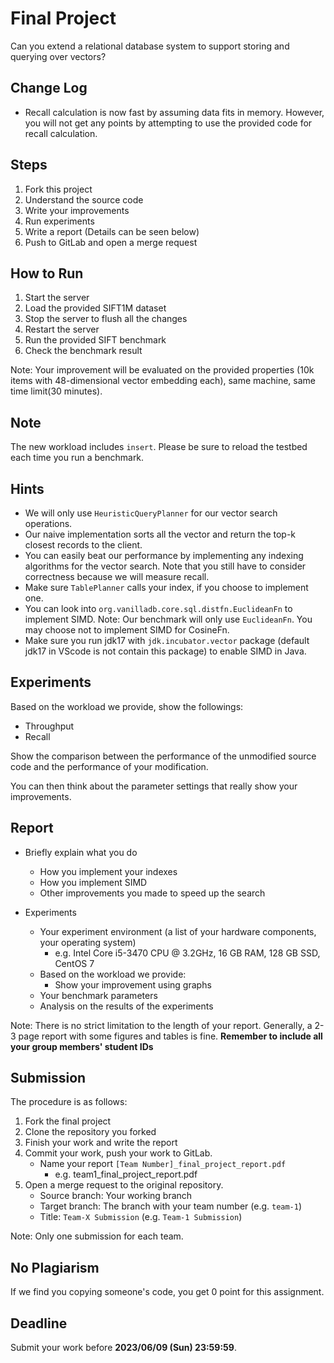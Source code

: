 # Final Project

Can you extend a relational database system to support storing and querying over vectors?

## Change Log
- Recall calculation is now fast by assuming data fits in memory. However, you will not get any points by attempting to use the provided code for recall calculation.

## Steps

1. Fork this project
2. Understand the source code
3. Write your improvements
4. Run experiments
5. Write a report (Details can be seen below)
6. Push to GitLab and open a merge request


## How to Run
1. Start the server
2. Load the provided SIFT1M dataset
3. Stop the server to flush all the changes
4. Restart the server
5. Run the provided SIFT benchmark
6. Check the benchmark result

Note: Your improvement will be evaluated on the provided properties (10k items with 48-dimensional vector embedding each), same machine, same time limit(30 minutes).

## Note
The new workload includes `insert`. Please be sure to reload the testbed each time you run a benchmark.

## Hints

- We will only use `HeuristicQueryPlanner` for our vector search operations.
- Our naive implementation sorts all the vector and return the top-k closest records to the client.
- You can easily beat our performance by implementing any indexing algorithms for the vector search. Note that you still have to consider correctness because we will measure recall.
- Make sure `TablePlanner` calls your index, if you choose to implement one.
- You can look into `org.vanilladb.core.sql.distfn.EuclideanFn` to implement SIMD. Note: Our benchmark will only use `EuclideanFn`. You may choose not to implement SIMD for CosineFn.
- Make sure you run jdk17 with `jdk.incubator.vector` package (default jdk17 in VScode is not contain this package) to enable SIMD in Java.

## Experiments

Based on the workload we provide, show the followings:
- Throughput
- Recall

Show the comparison between the performance of the unmodified source code and the performance of your modification.

You can then think about the parameter settings that really show your improvements.

## Report

- Briefly explain what you do
    - How you implement your indexes
    - How you implement SIMD
    - Other improvements you made to speed up the search

- Experiments
    - Your experiment environment (a list of your hardware components, your operating system)
        - e.g. Intel Core i5-3470 CPU @ 3.2GHz, 16 GB RAM, 128 GB SSD, CentOS 7
    - Based on the workload we provide:
        - Show your improvement using graphs
    - Your benchmark parameters
    - Analysis on the results of the experiments

Note: There is no strict limitation to the length of your report. Generally, a 2-3 page report with some figures and tables is fine.
**Remember to include all your group members' student IDs**

## Submission

The procedure is as follows:
1. Fork the final project
2. Clone the repository you forked
3. Finish your work and write the report
4. Commit your work, push your work to GitLab.
    - Name your report `[Team Number]_final_project_report.pdf`
        - e.g. team1_final_project_report.pdf
5. Open a merge request to the original repository.
    - Source branch: Your working branch
    - Target branch: The branch with your team number (e.g. `team-1`)
    - Title: `Team-X Submission` (e.g. `Team-1 Submission`)

Note: Only one submission for each team.

## No Plagiarism

If we find you copying someone's code, you get 0 point for this assignment.
## Deadline

Submit your work before **2023/06/09 (Sun) 23:59:59**.